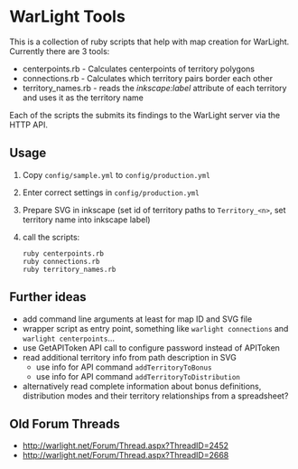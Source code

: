 # WarLight Tools

This is a collection of ruby scripts that help with map creation for WarLight.
Currently there are 3 tools:

* centerpoints.rb - Calculates centerpoints of territory polygons
* connections.rb - Calculates which territory pairs border each other
* territory_names.rb - reads the *inkscape:label* attribute of each territory
  and uses it as the territory name

Each of the scripts the submits its findings to the WarLight server via the
HTTP API.


## Usage

1. Copy `config/sample.yml` to `config/production.yml`
2. Enter correct settings in `config/production.yml`
3. Prepare SVG in inkscape (set id of territory paths to `Territory_<n>`, set
   territory name into inkscape label)
4. call the scripts:

    ```
    ruby centerpoints.rb
    ruby connections.rb
    ruby territory_names.rb
    ```
 

## Further ideas

* add command line arguments at least for map ID and SVG file
* wrapper script as entry point, something like `warlight connections` and
  `warlight centerpoints`...
* use GetAPIToken API call to configure password instead of APIToken
* read additional territory info from path description in SVG
  * use info for API command `addTerritoryToBonus`
  * use info for API command `addTerritoryToDistribution`
* alternatively read complete information about bonus definitions, distribution
  modes and their territory relationships from a spreadsheet?


## Old Forum Threads

* http://warlight.net/Forum/Thread.aspx?ThreadID=2452
* http://warlight.net/Forum/Thread.aspx?ThreadID=2668
